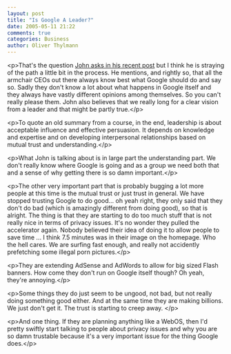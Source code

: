 ```yaml
---
layout: post
title: "Is Google A Leader?"
date: 2005-05-11 21:22
comments: true
categories: Business
author: Oliver Thylmann
---
```



&lt;p&gt;That's the question [John asks in his recent post](http://battellemedia.com/archives/001513.php) but I think he is straying of the path a little bit in the process. He mentions, and rightly so, that all the armchair CEOs out there always know best what Google should do and say so. Sadly they don't know a lot about what happens in Google itself and they always have vastly different opinions among themselves. So you can't really please them. John also believes that we really long for a clear vision from a leader and that might be partly true.&lt;/p&gt;

&lt;p&gt;To quote an old summary from a course, in the end, leadership is about acceptable influence and effective persuasion. It depends on knowledge and expertise and on developing interpersonal relationships based on mutual trust and understanding.&lt;/p&gt;

&lt;p&gt;What John is talking about is in large part the understanding part. We don't really know where Google is going and as a group we need both that and a sense of why getting there is so damn important.&lt;/p&gt;

&lt;p&gt;The other very important part that is probably bugging a lot more people at this time is the mutual trust or just trust in general. We have stopped trusting Google to do good... oh yeah right, they only said that they don't do bad (which is amazingly different from doing good), so that is alright. The thing is that they are starting to do too much stuff that is not really nice in terms of privacy issues. It's no wonder they pulled the accelerator again. Nobody believed their idea of doing it to allow people to save time ... I think 7.5 minutes was in their image on the homepage. Who the hell cares. We are surfing fast enough, and really not accidently prefetching some illegal porn pictures.&lt;/p&gt;

&lt;p&gt;They are extending AdSense and AdWords to allow for big sized Flash banners. How come they don't run on Google itself though? Oh yeah, they're annoying.&lt;/p&gt;

&lt;p&gt;Some things they do just seem to be ungood, not bad, but not really doing something good either. And at the same time they are making billions. We just don't get it. The trust is starting to creep away. &lt;/p&gt;

&lt;p&gt;And one thing. If they are planning anything like a WebOS, then I'd pretty swiftly start talking to people about privacy issues and why you are so damn trustable because it's a very important issue for the thing Google does.&lt;/p&gt;

